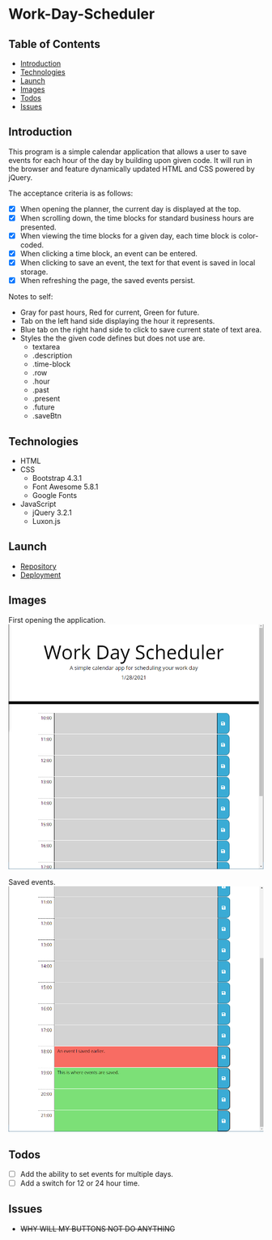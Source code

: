 # Work-Day-Scheduler

## Table of Contents

- [Introduction](#introduction)
- [Technologies](#technologies)
- [Launch](#launch)
- [Images](#images)
- [Todos](#todos)
- [Issues](#issues)

## Introduction

This program is a simple calendar application that allows a user to save events for each hour of the day by building upon given code. It will run in the browser and feature dynamically updated HTML and CSS powered by jQuery.

The acceptance criteria is as follows:

- [x] When opening the planner, the current day is displayed at the top.
- [x] When scrolling down, the time blocks for standard business hours are presented.
- [x] When viewing the time blocks for a given day, each time block is color-coded.
- [x] When clicking a time block, an event can be entered.
- [x] When clicking to save an event, the text for that event is saved in local storage.
- [x] When refreshing the page, the saved events persist.

Notes to self:

- Gray for past hours, Red for current, Green for future.
- Tab on the left hand side displaying the hour it represents.
- Blue tab on the right hand side to click to save current state of text area.
- Styles the the given code defines but does not use are.
  - textarea
  - .description
  - .time-block
  - .row
  - .hour
  - .past
  - .present
  - .future
  - .saveBtn

## Technologies

- HTML
- CSS
  - Bootstrap 4.3.1
  - Font Awesome 5.8.1
  - Google Fonts
- JavaScript
  - jQuery 3.2.1
  - Luxon.js

## Launch

- [Repository](https://github.com/Connerjm/Work-Day-Scheduler)
- [Deployment](https://connerjm.github.io/Work-Day-Scheduler/)

## Images

First opening the application.
![First opening the application](Images/Initial.png)

Saved events.
![Saved events](Images/Events.png)

## Todos

- [ ] Add the ability to set events for multiple days.
- [ ] Add a switch for 12 or 24 hour time.

## Issues

- ~~WHY WILL MY BUTTONS NOT DO ANYTHING~~
